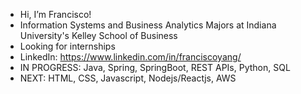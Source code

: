 -  Hi, I’m Francisco!
-  Information Systems and Business Analytics Majors at Indiana University's Kelley School of Business
-  Looking for internships 
-  LinkedIn: https://www.linkedin.com/in/franciscoyang/
-  IN PROGRESS: Java, Spring, SpringBoot, REST APIs, Python, SQL
-  NEXT: HTML, CSS, Javascript, Nodejs/Reactjs, AWS
